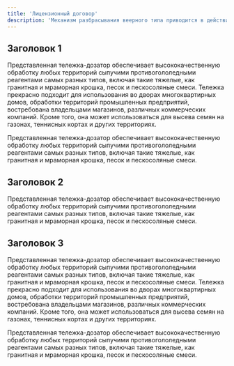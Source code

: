 ```yaml
---
title: 'Лицензионный договор'
description: 'Механизм разбрасывания веерного типа приводится в действие от колес тележки, отличается простой и надежной конструкцией, не нуждается в смазке.'
---
```


## Заголовок 1

Представленная тележка-дозатор обеспечивает высококачественную обработку любых территорий сыпучими противогололедными реагентами самых разных типов, включая такие тяжелые, как гранитная и мраморная крошка, песок и пескосоляные смеси. Тележка прекрасно подходит для использования во дворах многоквартирных домов, обработки территорий промышленных предприятий, востребована владельцами магазинов, различных коммерческих компаний. Кроме того, она может использоваться для высева семян на газонах, теннисных кортах и других территориях.

Представленная тележка-дозатор обеспечивает высококачественную обработку любых территорий сыпучими противогололедными реагентами самых разных типов, включая такие тяжелые, как гранитная и мраморная крошка, песок и пескосоляные смеси.

## Заголовок 2

Представленная тележка-дозатор обеспечивает высококачественную обработку любых территорий сыпучими противогололедными реагентами самых разных типов, включая такие тяжелые, как гранитная и мраморная крошка, песок и пескосоляные смеси.

## Заголовок 3

Представленная тележка-дозатор обеспечивает высококачественную обработку любых территорий сыпучими противогололедными реагентами самых разных типов, включая такие тяжелые, как гранитная и мраморная крошка, песок и пескосоляные смеси. Тележка прекрасно подходит для использования во дворах многоквартирных домов, обработки территорий промышленных предприятий, востребована владельцами магазинов, различных коммерческих компаний. Кроме того, она может использоваться для высева семян на газонах, теннисных кортах и других территориях.

Представленная тележка-дозатор обеспечивает высококачественную обработку любых территорий сыпучими противогололедными реагентами самых разных типов, включая такие тяжелые, как гранитная и мраморная крошка, песок и пескосоляные смеси.
